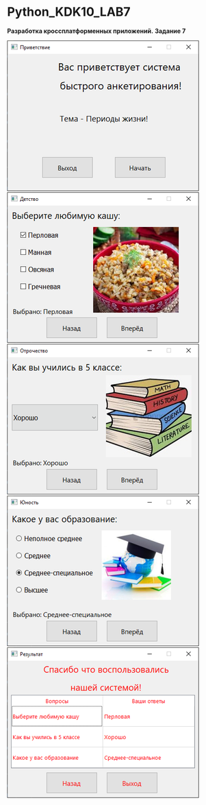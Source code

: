 # Python_KDK10_LAB7
**Разработка кроссплатформенных приложений.**
**Задание 7**

![Screenshot](screenshot1.png)
![Screenshot](screenshot2.png)
![Screenshot](screenshot3.png)
![Screenshot](screenshot4.png)
![Screenshot](screenshot5.png)
